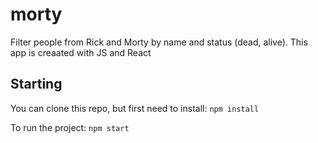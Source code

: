 # morty
Filter people from Rick and Morty by name and status (dead, alive).
This app is creaated with JS and React

## Starting
You can clone this repo, but first need to install:
`npm install`

To run the project:
`npm start`